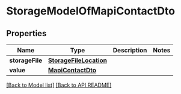 
# StorageModelOfMapiContactDto
## Properties
Name | Type | Description | Notes
------------ | ------------- | ------------- | -------------
**storageFile** | [**StorageFileLocation**](StorageFileLocation.md) |  | 
**value** | [**MapiContactDto**](MapiContactDto.md) |  | 




[[Back to Model list]](Models.md) [[Back to API README]](README.md)

